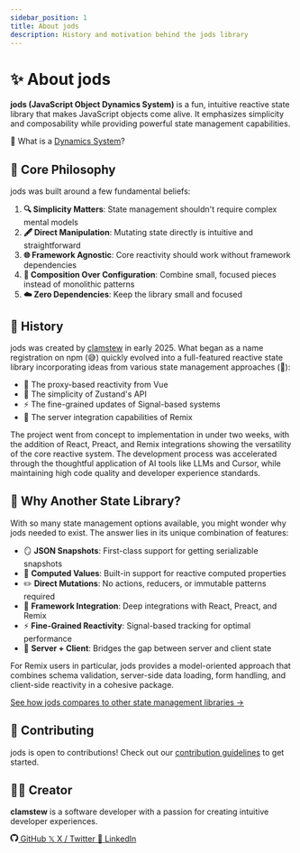 ```yaml
---
sidebar_position: 1
title: About jods
description: History and motivation behind the jods library
---
```


# ✨ About jods

**jods (JavaScript Object Dynamics System)** is a fun, intuitive reactive state library that makes JavaScript objects come alive. It emphasizes simplicity and composability while providing powerful state management capabilities.

🤔 What is a [Dynamics System](./dynamics-system)?

## 🧭 Core Philosophy

jods was built around a few fundamental beliefs:

1. **🔍 Simplicity Matters**: State management shouldn't require complex mental models
2. **🖋️ Direct Manipulation**: Mutating state directly is intuitive and straightforward
3. **🌐 Framework Agnostic**: Core reactivity should work without framework dependencies
4. **🧩 Composition Over Configuration**: Combine small, focused pieces instead of monolithic patterns
5. **☁️ Zero Dependencies**: Keep the library small and focused

## 📜 History

jods was created by [clamstew](https://github.com/clamstew) in early 2025. What began as a name registration on npm (😅) quickly evolved into a full-featured reactive state library incorporating ideas from various state management approaches (🤯):

- 🔄 The proxy-based reactivity from Vue
- 🧠 The simplicity of Zustand's API
- ⚡ The fine-grained updates of Signal-based systems
- 🚀 The server integration capabilities of Remix

The project went from concept to implementation in under two weeks, with the addition of React, Preact, and Remix integrations showing the versatility of the core reactive system. The development process was accelerated through the thoughtful application of AI tools like LLMs and Cursor, while maintaining high code quality and developer experience standards.

## 🤔 Why Another State Library?

With so many state management options available, you might wonder why jods needed to exist. The answer lies in its unique combination of features:

- 🪞 **JSON Snapshots**: First-class support for getting serializable snapshots
- 🧮 **Computed Values**: Built-in support for reactive computed properties
- ✏️ **Direct Mutations**: No actions, reducers, or immutable patterns required
- 🔌 **Framework Integration**: Deep integrations with React, Preact, and Remix
- ⚡ **Fine-Grained Reactivity**: Signal-based tracking for optimal performance
- 🌉 **Server + Client**: Bridges the gap between server and client state

For Remix users in particular, jods provides a model-oriented approach that combines schema validation, server-side data loading, form handling, and client-side reactivity in a cohesive package.

[See how jods compares to other state management libraries →](/#compare)

## 🤝 Contributing

jods is open to contributions! Check out our [contribution guidelines](https://github.com/clamstew/jods/blob/main/CONTRIBUTING.md) to get started.

## 👨‍💻 Creator

**clamstew** is a software developer with a passion for creating intuitive developer experiences.

<div className="social-links">
  <a href="https://github.com/clamstew" target="_blank" rel="noopener noreferrer" className="social-link github-link">
    <span className="social-icon github-icon">
      <svg xmlns="http://www.w3.org/2000/svg" width="1em" height="1em" viewBox="0 0 256 250" preserveAspectRatio="xMidYMid" style={{color: 'var(--ifm-color-primary)'}}><path fill="currentColor" d="M128.001 0C57.317 0 0 57.307 0 128.001c0 56.554 36.676 104.535 87.535 121.46 6.397 1.185 8.746-2.777 8.746-6.158 0-3.052-.12-13.135-.174-23.83-35.61 7.742-43.124-15.103-43.124-15.103-5.823-14.795-14.213-18.73-14.213-18.73-11.613-7.944.876-7.78.876-7.78 12.853.902 19.621 13.19 19.621 13.19 11.417 19.568 29.945 13.911 37.249 10.64 1.149-8.272 4.466-13.92 8.127-17.116-28.431-3.236-58.318-14.212-58.318-63.258 0-13.975 5-25.394 13.188-34.358-1.329-3.224-5.71-16.242 1.24-33.874 0 0 10.749-3.44 35.21 13.121 10.21-2.836 21.16-4.258 32.038-4.307 10.878.049 21.837 1.47 32.066 4.307 24.431-16.56 35.165-13.12 35.165-13.12 6.967 17.63 2.584 30.65 1.255 33.873 8.207 8.964 13.173 20.383 13.173 34.358 0 49.163-29.944 59.988-58.447 63.157 4.591 3.972 8.682 11.762 8.682 23.704 0 17.126-.148 30.91-.148 35.126 0 3.407 2.304 7.398 8.792 6.14C219.37 232.5 256 184.537 256 128.002 256 57.307 198.691 0 128.001 0Zm-80.06 182.34c-.282.636-1.283.827-2.194.39-.929-.417-1.45-1.284-1.15-1.922.276-.655 1.279-.838 2.205-.399.93.418 1.46 1.293 1.139 1.931Zm6.296 5.618c-.61.566-1.804.303-2.614-.591-.837-.892-.994-2.086-.375-2.66.63-.566 1.787-.301 2.626.591.838.903 1 2.088.363 2.66Zm4.32 7.188c-.785.545-2.067.034-2.86-1.104-.784-1.138-.784-2.503.017-3.05.795-.547 2.058-.055 2.861 1.075.782 1.157.782 2.522-.019 3.08Zm7.304 8.325c-.701.774-2.196.566-3.29-.49-1.119-1.032-1.43-2.496-.726-3.27.71-.776 2.213-.558 3.315.49 1.11 1.03 1.45 2.505.701 3.27Zm9.442 2.81c-.31 1.003-1.75 1.459-3.199 1.033-1.448-.439-2.395-1.613-2.103-2.626.301-1.01 1.747-1.484 3.207-1.028 1.446.436 2.396 1.602 2.095 2.622Zm10.744 1.193c.036 1.055-1.193 1.93-2.715 1.95-1.53.034-2.769-.82-2.786-1.86 0-1.065 1.202-1.932 2.733-1.958 1.522-.03 2.768.818 2.768 1.868Zm10.555-.405c.182 1.03-.875 2.088-2.387 2.37-1.485.271-2.861-.365-3.05-1.386-.184-1.056.893-2.114 2.376-2.387 1.514-.263 2.868.356 3.061 1.403Z"></path></svg>
    </span>
    <span>GitHub</span>
  </a>
  
  <a href="https://x.com/clay_stewart" target="_blank" rel="noopener noreferrer" className="social-link">
    <span className="social-icon">𝕏</span>
    <span>X / Twitter</span>
  </a>
  
  <a href="https://www.linkedin.com/in/claystewart/" target="_blank" rel="noopener noreferrer" className="social-link">
    <span className="social-icon">🔗</span>
    <span>LinkedIn</span>
  </a>
</div>

<style jsx>{`
  .social-links {
    display: flex;
    flex-wrap: wrap;
    gap: 16px;
    margin-top: 20px;
  }
  
  .social-link {
    display: flex;
    align-items: center;
    gap: 8px;
    padding: 8px 16px;
    border-radius: 8px;
    text-decoration: none !important;
    transition: all 0.3s ease;
    font-weight: 500;
    color: var(--ifm-font-color-base);
    background-color: var(--ifm-color-emphasis-100);
  }
  
  .social-link:hover {
    transform: translateY(-2px);
    box-shadow: 0 4px 8px rgba(0, 0, 0, 0.1);
  }

  html[data-theme='dark'] .social-link {
    background-color: var(--ifm-color-emphasis-200);
  }
  
  html[data-theme='dark'] .social-link:hover {
    background-color: var(--ifm-color-emphasis-300);
  }
  
  .social-icon {
    font-size: 1.5rem;
    display: flex;
    align-items: center;
  }
  
  .github-icon svg {
    color: var(--ifm-color-primary);
  }
  
  .github-link:hover .github-icon svg {
    color: #333;
  }
  
  html[data-theme='dark'] .github-link:hover .github-icon svg {
    color: #fff;
  }
`}</style>

